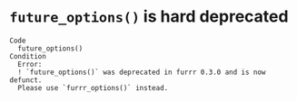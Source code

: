 # `future_options()` is hard deprecated

    Code
      future_options()
    Condition
      Error:
      ! `future_options()` was deprecated in furrr 0.3.0 and is now defunct.
      Please use `furrr_options()` instead.

